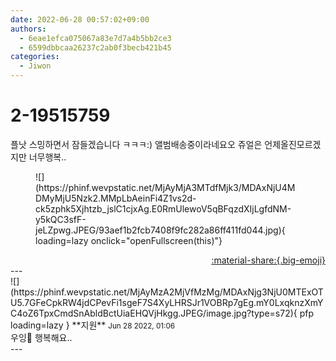 ```yaml
---
date: 2022-06-28 00:57:02+09:00
authors:
  - 6eae1efca075067a83e7d7a4b5bb2ce3
  - 6599dbbcaa26237c2ab0f3becb421b45
categories:
  - Jiwon
---
```


# 2-19515759

<div class="post-container" markdown="1">
<div class="content-container md-sidebar__scrollwrap" markdown="1">

플낫 스밍하면서 잠들겠습니다 ㅋㅋㅋ:) 앨범배송중이라네요오 쥬얼은 언제올진모르겠지만 너무행복..
<figure markdown="1">
![](https://phinf.wevpstatic.net/MjAyMjA3MTdfMjk3/MDAxNjU4MDMyMjU5Nzk2.MMpLbAeinFi4Z1vs2d-ck5zphk5Xjhtzb_jslC1cjxAg.E0RmUlewoV5qBFqzdXIjLgfdNM-y5kQC3sfF-jeLZpwg.JPEG/93aef1b2fcb7408f9fc282a86ff411fd044.jpg){ loading=lazy onclick="openFullscreen(this)"}
</figure>


</div>
</div>

<div style="text-align: right;" markdown="1">
<a href="https://weverse.io/fromis9/fanpost/2-19515759" style="text-align: right;">:material-share:{.big-emoji}</a>
</div>
---

<div class="comments-container md-sidebar__scrollwrap" markdown="1">
<div class="comment" markdown="1">
<div class='id-container' markdown="1">
![](https://phinf.wevpstatic.net/MjAyMzA2MjVfMzMg/MDAxNjg3NjU0MTExOTU5.7GFeCpkRW4jdCPevFi1sgeF7S4XyLHRSJr1VOBRp7gEg.mY0LxqknzXmYC4oZ6TpxCmdSnAbldBctUiaEHQVjHkgg.JPEG/image.jpg?type=s72){ pfp loading=lazy }
**<span class="artist">지원</span>** <small>Jun 28 2022, 01:06</small><br>
</div>
<div class='comment-body' markdown="1">
우잉💙 행복해요..
</div>
</div>
</div>
---
